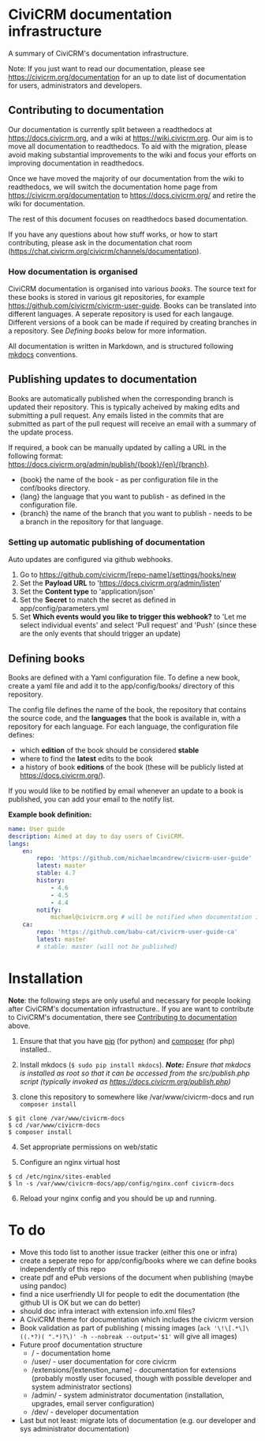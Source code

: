 # CiviCRM documentation infrastructure

A summary of CiviCRM's documentation infrastructure.

Note: If you just want to read our documentation, please see https://civicrm.org/documentation for an up to date list of documentation for users, administrators and developers.

## Contributing to documentation

Our documentation is currently split between a readthedocs at https://docs.civicrm.org, and a wiki at https://wiki.civicrm.org. Our aim is to move all documentation to readthedocs. To aid with the migration, please avoid making substantial improvements to the wiki and focus your efforts on improving documentation in readthedocs.

Once we have moved the majority of our documentation from the wiki to readthedocs, we will switch the documentation home page from https://civicrm.org/documentation to https://docs.civicrm.org/ and retire the wiki for documentation.

The rest of this document focuses on readthedocs based documentation.

If you have any questions about how stuff works, or how to start contributing, please ask in the documentation chat room (https://chat.civicrm.org/civicrm/channels/documentation).

### How documentation is organised

CiviCRM documentation is organised into various *books*.  The source text for these books is stored in various git repositories, for example https://github.com/civicrm/civicrm-user-guide. Books can be translated into different languages. A seperate repository is used for each langauge.  Different versions of a book can be made if required by creating branches in a repository. See *Defining books* below for more information.

All documentation is written in Markdown, and is structured following [mkdocs](http://www.mkdocs.org) conventions. 

## Publishing updates to documentation

Books are automatically published when the corresponding branch is updated their repository. This is typically acheived by making edits and submitting a pull request. Any emails listed in the commits that are submitted as part of the pull request will receive an email with a summary of the update process.

If required, a book can be manually updated by calling a URL in the following format: https://docs.civicrm.org/admin/publish/{book}/{en}/{branch}.

* {book} the name of the book - as per configuration file in the conf/books directory.
* {lang} the language that you want to publish - as defined in the configuration file.
* {branch} the name of the branch that you want to publish - needs to be a branch in the repository for that language.

### Setting up automatic publishing of documentation

Auto updates are configured via github webhooks.

1. Go to https://github.com/civicrm/[repo-name]/settings/hooks/new
2. Set the **Payload URL** to 'https://docs.civicrm.org/admin/listen'
3. Set the **Content type** to 'application/json'
3. Set the **Secret** to match the secret as defined in app/config/parameters.yml
4. Set **Which events would you like to trigger this webhook?** to 'Let me select individual events' and select 'Pull request' and 'Push' (since these are the only events that should trigger an update)

## Defining books

Books are defined with a Yaml configuration file. To define a new book, create a yaml file and add it to the app/config/books/ directory of this repository.

The config file defines the name of the book, the repository that contains the source code, and the **languages** that the book is available in, with a repository for each language. For each language, the configuration file defines:

* which **edition** of the book should be considered **stable**
* where to find the **latest** edits to the book
* a history of book **editions** of the book (these will be publicly listed at https://docs.civicrm.org/).

If you would like to be notified by email whenever an update to a book is published, you can add your email to the notify list.

**Example book definition:**
```yml
name: User guide
description: Aimed at day to day users of CiviCRM.
langs:
    en:
        repo: 'https://github.com/michaelmcandrew/civicrm-user-guide'
        latest: master
        stable: 4.7
        history:
            - 4.6
            - 4.5
            - 4.4
        notify:
            michael@civicrm.org # will be notified when documentation is published (as well as any emails mentioned in commits)
    ca:
        repo: 'https://github.com/babu-cat/civicrm-user-guide-ca'
        latest: master
        # stable: master (will not be published)
```



# Installation

**Note**: the following steps are only useful and necessary for people looking after CiviCRM's documentation infrastructure.. If you are want to contribute to CiviCRM's documentation, there see [Contributing to documentation](#contributing-to-documentation) above.

1) Ensure that that you have [pip](https://packaging.python.org/en/latest/install_requirements_linux/#installing-pip-setuptools-wheel-with-linux-package-managers) (for python) and [composer](https://getcomposer.org/) (for php) installed..

2) Install mkdocs (`$ sudo pip install mkdocs`). ***Note:*** *Ensure that mkdocs is installed as root so that it can be accessed from the src/publish.php script (typically invoked as https://docs.civicrm.org/publish.php)*

3) clone this repository to somewhere like /var/www/civicrm-docs and run `composer install`

```
$ git clone /var/www/civicrm-docs
$ cd /var/www/civicrm-docs
$ composer install
```

4) Set appropriate permissions on web/static

5) Configure an nginx virtual host

```
$ cd /etc/nginx/sites-enabled
$ ln -s /var/www/civicrm-docs/app/config/nginx.conf civicrm-docs
```

6) Reload your nginx config and you should be up and running.

# To do

* Move this todo list to another issue tracker (either this one or infra)
* create a seperate repo for app/config/books where we can define books independently of this repo
* create pdf and ePub versions of the document when publishing (maybe using pandoc)
* find a nice userfriendly UI for people to edit the documentation (the github UI is OK but we can do better)
* should doc infra interact with extension info.xml files?
* A CiviCRM theme for documentation which includes the civicrm version
* Book validation as part of publishing ( missing images (`ack '\!\[.*\]\((.*?)( ".*)?\)' -h --nobreak --output='$1'` will give all images)
* Future proof documentation structure
    * / - documentation home
    * /user/ - user documentation for core civicrm
    * /extensions/[extenstion_name] - documentation for extensions (probably mostly user focused, though with possible developer and system administrator sections)
    * /admin/ - system administrator documentation (installation, upgrades, email server configuration)
    * /dev/ - developer documentation
* Last but not least: migrate lots of documentation (e.g. our developer and sys administrator documentation)
